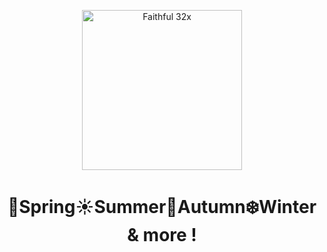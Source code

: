 <p align="center"><img src="https://github.com/gormett/pwseasons-web/blob/main/assets/logo.svg?raw=true" alt="Faithful 32x" height="256px"></p>

<h1 align ="center" font-family="serif">🌺Spring☀️Summer🍂Autumn❄️Winter<br>& more !</h1>
